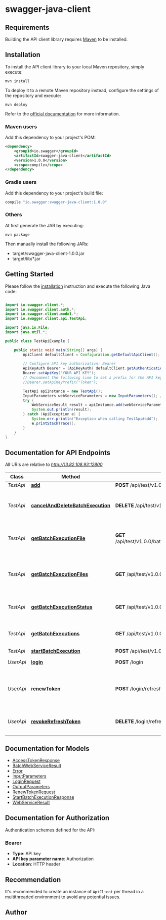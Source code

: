 # swagger-java-client

## Requirements

Building the API client library requires [Maven](https://maven.apache.org/) to be installed.

## Installation

To install the API client library to your local Maven repository, simply execute:

```shell
mvn install
```

To deploy it to a remote Maven repository instead, configure the settings of the repository and execute:

```shell
mvn deploy
```

Refer to the [official documentation](https://maven.apache.org/plugins/maven-deploy-plugin/usage.html) for more information.

### Maven users

Add this dependency to your project's POM:

```xml
<dependency>
    <groupId>io.swagger</groupId>
    <artifactId>swagger-java-client</artifactId>
    <version>1.0.0</version>
    <scope>compile</scope>
</dependency>
```

### Gradle users

Add this dependency to your project's build file:

```groovy
compile "io.swagger:swagger-java-client:1.0.0"
```

### Others

At first generate the JAR by executing:

    mvn package

Then manually install the following JARs:

* target/swagger-java-client-1.0.0.jar
* target/lib/*.jar

## Getting Started

Please follow the [installation](#installation) instruction and execute the following Java code:

```java

import io.swagger.client.*;
import io.swagger.client.auth.*;
import io.swagger.client.model.*;
import io.swagger.client.api.TestApi;

import java.io.File;
import java.util.*;

public class TestApiExample {

    public static void main(String[] args) {
        ApiClient defaultClient = Configuration.getDefaultApiClient();
        
        // Configure API key authorization: Bearer
        ApiKeyAuth Bearer = (ApiKeyAuth) defaultClient.getAuthentication("Bearer");
        Bearer.setApiKey("YOUR API KEY");
        // Uncomment the following line to set a prefix for the API key, e.g. "Token" (defaults to null)
        //Bearer.setApiKeyPrefix("Token");

        TestApi apiInstance = new TestApi();
        InputParameters webServiceParameters = new InputParameters(); // InputParameters | Input parameters to the web service.
        try {
            WebServiceResult result = apiInstance.add(webServiceParameters);
            System.out.println(result);
        } catch (ApiException e) {
            System.err.println("Exception when calling TestApi#add");
            e.printStackTrace();
        }
    }
}

```

## Documentation for API Endpoints

All URIs are relative to *http://13.82.108.93:12800*

Class | Method | HTTP request | Description
------------ | ------------- | ------------- | -------------
*TestApi* | [**add**](docs/TestApi.md#add) | **POST** /api/test/v1.0.0 | 
*TestApi* | [**cancelAndDeleteBatchExecution**](docs/TestApi.md#cancelAndDeleteBatchExecution) | **DELETE** /api/test/v1.0.0/batch/{executionId} | Cancels and deletes all batch executions for test.
*TestApi* | [**getBatchExecutionFile**](docs/TestApi.md#getBatchExecutionFile) | **GET** /api/test/v1.0.0/batch/{executionId}/{index}/files/{fileName} | Gets a specific file from an execution in test.
*TestApi* | [**getBatchExecutionFiles**](docs/TestApi.md#getBatchExecutionFiles) | **GET** /api/test/v1.0.0/batch/{executionId}/{index}/files | Gets all files from an individual execution in test.
*TestApi* | [**getBatchExecutionStatus**](docs/TestApi.md#getBatchExecutionStatus) | **GET** /api/test/v1.0.0/batch/{executionId} | Gets all batch executions for test.
*TestApi* | [**getBatchExecutions**](docs/TestApi.md#getBatchExecutions) | **GET** /api/test/v1.0.0/batch | Gets all batch executions for test.
*TestApi* | [**startBatchExecution**](docs/TestApi.md#startBatchExecution) | **POST** /api/test/v1.0.0/batch | 
*UserApi* | [**login**](docs/UserApi.md#login) | **POST** /login | Logs the user in
*UserApi* | [**renewToken**](docs/UserApi.md#renewToken) | **POST** /login/refreshToken | The user renews access token and refresh token
*UserApi* | [**revokeRefreshToken**](docs/UserApi.md#revokeRefreshToken) | **DELETE** /login/refreshToken/{refreshToken} | The user revokes a refresh token


## Documentation for Models

 - [AccessTokenResponse](docs/AccessTokenResponse.md)
 - [BatchWebServiceResult](docs/BatchWebServiceResult.md)
 - [Error](docs/Error.md)
 - [InputParameters](docs/InputParameters.md)
 - [LoginRequest](docs/LoginRequest.md)
 - [OutputParameters](docs/OutputParameters.md)
 - [RenewTokenRequest](docs/RenewTokenRequest.md)
 - [StartBatchExecutionResponse](docs/StartBatchExecutionResponse.md)
 - [WebServiceResult](docs/WebServiceResult.md)


## Documentation for Authorization

Authentication schemes defined for the API:
### Bearer

- **Type**: API key
- **API key parameter name**: Authorization
- **Location**: HTTP header


## Recommendation

It's recommended to create an instance of `ApiClient` per thread in a multithreaded environment to avoid any potential issues.

## Author



